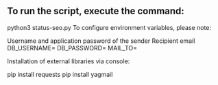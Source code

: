 ## To run the script, execute the command:



python3 status-seo.py
To configure environment variables, please note:

Username and application password of the sender
Recipient email
DB_USERNAME=
DB_PASSWORD=
MAIL_TO=

Installation of external libraries via console:


pip install requests
pip install yagmail
